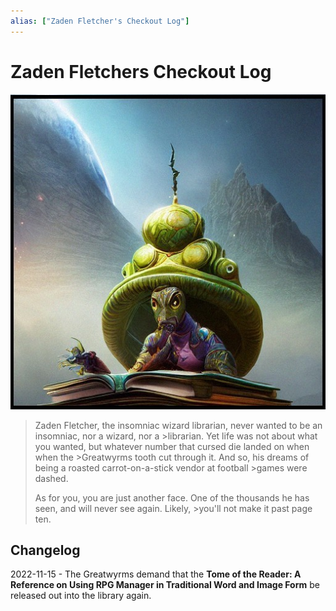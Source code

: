 ```yaml
---
alias: ["Zaden Fletcher's Checkout Log"]
---
```

# Zaden Fletchers Checkout Log

![Zaden_Fletchers](../Zadens_Photo_Album/Guide/Storytelling/Exposition/Zaden_Fletchers.jpeg)

>
>Zaden Fletcher, the insomniac wizard librarian, never wanted to be an insomniac, nor a wizard, nor a >librarian. Yet life was not about what you wanted, but whatever number that cursed die landed on when when the >Greatwyrms tooth cut through it. And so, his dreams of being a roasted carrot-on-a-stick vendor at football >games were dashed.
>
>As for you, you are just another face. One of the thousands he has seen, and will never see again. Likely, >you'll not make it past page ten.
>

## Changelog

2022-11-15 - The Greatwyrms demand that the **Tome of the Reader: A Reference on Using RPG Manager in Traditional Word and Image Form** be released out into the library again.
